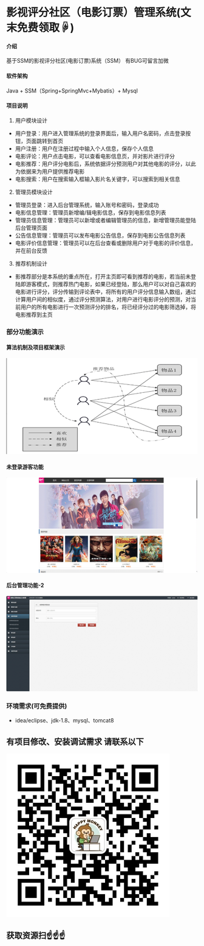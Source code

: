 # 影视评分社区（电影订票）管理系统(文末免费领取☟)

#### 介绍
基于SSM的影视评分社区(电影订票)系统（SSM）
有BUG可留言加微

#### 软件架构
Java + SSM（Spring+SpringMvc+Mybatis）+ Mysql


#### 项目说明

1.  用户模块设计
- 用户登录：用户进入管理系统的登录界面后，输入用户名密码，点击登录按钮，页面跳转到首页
- 用户注册：用户在注册过程中输入个人信息，保存个人信息
- 电影评论：用户点击电影，可以查看电影信息页，并对影片进行评分
- 电影推荐：用户评分电影后，系统依据评分预测用户对其他电影的评分，以此为依据来为用户提供推荐电影
- 电影搜索：用户在搜索输入框输入影片名关键字，可以搜索到相关信息
2.  管理员模块设计
- 管理员登录：进入后台管理系统，输入账号和密码，登录成功
- 电影信息管理：管理员新增编/辑电影信息，保存到电影信息列表
- 管理员信息管理：管理员可以新增或者编辑管理员的信息，新增管理员能登陆后台管理页面
- 公告信息管理：管理员可以发布电影公告信息，保存到电影公告信息列表
- 电影评价信息管理：管理员可以在后台查看或删除用户对于电影的评价信息，并在前台反馈
3.  推荐机制设计
- 影推荐部分是本系统的重点所在，打开主页即可看到推荐的电影，若当前未登陆即游客模式，则推荐热门电影，如果已经登陆，那么用户可以对自己喜欢的电影进行评分，评分传输到评论表中，将所有的用户评分信息输入数组，通过计算用户间的相似度，通过评分预测算法，对用户进行电影评分的预测，对当前用户的所有电影进行一次预测评分的排名，将已经评分过的电影筛选掉，将电影推荐到主页


### 部分功能演示
#### 算法机制及项目框架演示
![输入图片说明](photo/%E7%AE%97%E6%B3%95%E5%8F%8A%E9%A1%B9%E7%9B%AE%E6%A1%86%E6%9E%B6%E6%BC%94%E7%A4%BA.gif)

#### 未登录游客功能
![输入图片说明](photo/1%E6%9C%AA%E7%99%BB%E5%BD%95%E6%B8%B8%E5%AE%A2%E5%8A%9F%E8%83%BD.gif)

#### 后台管理功能-2
![输入图片说明](photo/4%E5%90%8E%E5%8F%B0%E7%AE%A1%E7%90%86%E5%8A%9F%E8%83%BD-2.gif)


### 环境需求(可免费提供)
- idea/eclipse、jdk-1.8、mysql、tomcat8

## 有项目修改、安装调试需求 请联系以下
![关注免费领](联系.png)

## 获取资源扫☝☝☝



